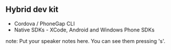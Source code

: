 ##  Hybrid dev kit

* Cordova / PhoneGap CLI
* Native SDKs - XCode, Android and Windows Phone SDKs

note:
    Put your speaker notes here.
    You can see them pressing 's'.
